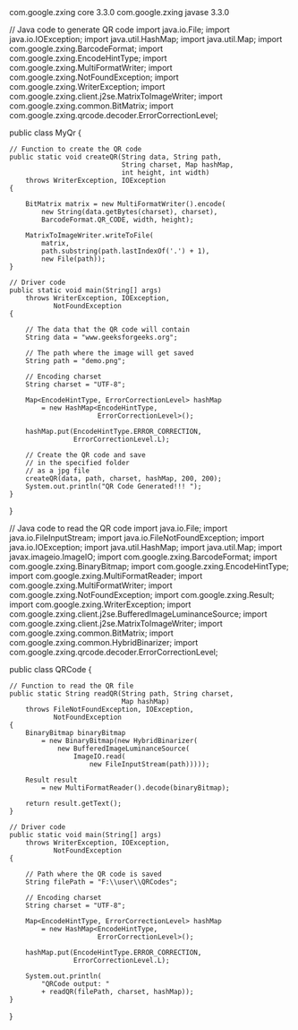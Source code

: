 <dependencies>
    <dependency>
        <groupId>com.google.zxing</groupId>
        <artifactId>core</artifactId>
        <version>3.3.0</version>
    </dependency>
    <dependency>
        <groupId>com.google.zxing</groupId>
        <artifactId>javase</artifactId>
        <version>3.3.0</version>
    </dependency>
</dependencies>

// Java code to generate QR code
import java.io.File;
import java.io.IOException;
import java.util.HashMap;
import java.util.Map;
import com.google.zxing.BarcodeFormat;
import com.google.zxing.EncodeHintType;
import com.google.zxing.MultiFormatWriter;
import com.google.zxing.NotFoundException;
import com.google.zxing.WriterException;
import com.google.zxing.client.j2se.MatrixToImageWriter;
import com.google.zxing.common.BitMatrix;
import com.google.zxing.qrcode.decoder.ErrorCorrectionLevel;

public class MyQr {

    // Function to create the QR code
    public static void createQR(String data, String path,
                                String charset, Map hashMap,
                                int height, int width)
        throws WriterException, IOException
    {

        BitMatrix matrix = new MultiFormatWriter().encode(
            new String(data.getBytes(charset), charset),
            BarcodeFormat.QR_CODE, width, height);

        MatrixToImageWriter.writeToFile(
            matrix,
            path.substring(path.lastIndexOf('.') + 1),
            new File(path));
    }
  
    // Driver code
    public static void main(String[] args)
        throws WriterException, IOException,
               NotFoundException
    {

        // The data that the QR code will contain
        String data = "www.geeksforgeeks.org";

        // The path where the image will get saved
        String path = "demo.png";

        // Encoding charset
        String charset = "UTF-8";

        Map<EncodeHintType, ErrorCorrectionLevel> hashMap
            = new HashMap<EncodeHintType,
                          ErrorCorrectionLevel>();

        hashMap.put(EncodeHintType.ERROR_CORRECTION,
                    ErrorCorrectionLevel.L);

        // Create the QR code and save
        // in the specified folder
        // as a jpg file
        createQR(data, path, charset, hashMap, 200, 200);
        System.out.println("QR Code Generated!!! ");
    }
}

// Java code to read the QR code
import java.io.File;
import java.io.FileInputStream;
import java.io.FileNotFoundException;
import java.io.IOException;
import java.util.HashMap;
import java.util.Map;
import javax.imageio.ImageIO;
import com.google.zxing.BarcodeFormat;
import com.google.zxing.BinaryBitmap;
import com.google.zxing.EncodeHintType;
import com.google.zxing.MultiFormatReader;
import com.google.zxing.MultiFormatWriter;
import com.google.zxing.NotFoundException;
import com.google.zxing.Result;
import com.google.zxing.WriterException;
import com.google.zxing.client.j2se.BufferedImageLuminanceSource;
import com.google.zxing.client.j2se.MatrixToImageWriter;
import com.google.zxing.common.BitMatrix;
import com.google.zxing.common.HybridBinarizer;
import com.google.zxing.qrcode.decoder.ErrorCorrectionLevel;

public class QRCode {

    
    // Function to read the QR file
    public static String readQR(String path, String charset,
                                Map hashMap)
        throws FileNotFoundException, IOException,
               NotFoundException
    {
        BinaryBitmap binaryBitmap
            = new BinaryBitmap(new HybridBinarizer(
                new BufferedImageLuminanceSource(
                    ImageIO.read(
                        new FileInputStream(path)))));

        Result result
            = new MultiFormatReader().decode(binaryBitmap);

        return result.getText();
    }
  
    // Driver code
    public static void main(String[] args)
        throws WriterException, IOException,
               NotFoundException
    {

        // Path where the QR code is saved
        String filePath = "F:\\user\\QRCodes";

        // Encoding charset
        String charset = "UTF-8";

        Map<EncodeHintType, ErrorCorrectionLevel> hashMap
            = new HashMap<EncodeHintType,
                          ErrorCorrectionLevel>();

        hashMap.put(EncodeHintType.ERROR_CORRECTION,
                    ErrorCorrectionLevel.L);

        System.out.println(
            "QRCode output: "
            + readQR(filePath, charset, hashMap));
    }

}
